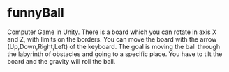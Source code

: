 # funnyBall
Computer Game in Unity. There is a board which you can rotate in axis X and Z, with limits on the borders. You can move the board with the arrow (Up,Down,Right,Left) of the keyboard. The goal is moving the ball through the labyrinth of obstacles and going to a specific place. You have to tilt the board and the gravity will roll the ball.
